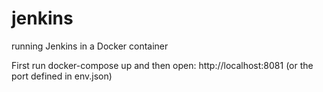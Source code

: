 # jenkins
running Jenkins in a Docker container

First run docker-compose up and then open: http://localhost:8081 (or the port defined in env.json)
